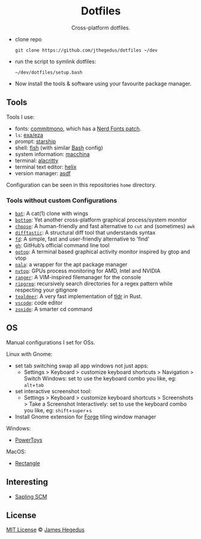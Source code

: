 <!-- markdownlint-disable-next-line -->
<div align="center">

# Dotfiles

Cross-platform dotfiles.

</div>

* clone repo

  ```shell
  git clone https://github.com/jthegedus/dotfiles ~/dev
  ```

* run the script to symlink dotfiles:

  ```shell
  ~/dev/dotfiles/setup.bash
  ```

* Now install the tools & software using your favourite package manager.

## Tools

Tools I use:

* fonts: [commitmono](https://commitmono.com/), which has a [Nerd Fonts patch](https://github.com/ryanoasis/nerd-fonts).
* `ls`: [exa/eza](https://eza.rocks/)
* prompt: [starship](https://starship.rs/)
* shell: [fish](https://fishshell.com/) (with similar [Bash](https://en.wikipedia.org/wiki/Bash_(Unix_shell)) config)
* system information: [macchina](https://github.com/Macchina-CLI/macchina)
* terminal: [alacritty](https://alacritty.org/)
* terminal text editor: [helix](https://helix-editor.com/)
* version manager: [asdf](https://asdf-vm.com)

Configuration can be seen in this repositories `home` directory.

### Tools without custom Configurations

* [`bat`](https://github.com/sharkdp/bat): A cat(1) clone with wings
* [`bottom`](https://github.com/ClementTsang/bottom): Yet another cross-platform graphical process/system monitor
* [`choose`](https://github.com/theryangeary/choose): A human-friendly and fast alternative to `cut` and (sometimes) `awk`
* [`difftastic`](https://difftastic.wilfred.me.uk/): A structural diff tool that understands syntax
* [`fd`](https://github.com/sharkdp/fd): A simple, fast and user-friendly alternative to 'find'
* [`gh`](https://github.com/cli/cli): GitHub’s official command line tool
* [`gotop`](https://github.com/xxxserxxx/gotop): A terminal based graphical activity monitor inspired by gtop and vtop
* [`nala`](https://github.com/volitank/nala): a wrapper for the apt package manager
* [`nvtop`](https://github.com/Syllo/nvtop): GPUs process monitoring for AMD, Intel and NVIDIA
* [`ranger`](https://github.com/ranger/ranger): A VIM-inspired filemanager for the console
* [`ripgrep`](https://github.com/BurntSushi/ripgrep): recursively search directories for a regex pattern while respecting your gitignore
* [`tealdeer`](https://github.com/dbrgn/tealdeer): A very fast implementation of [tldr](https://github.com/tldr-pages/tldr) in Rust.
* [`vscode`](https://code.visualstudio.com/): code editor
* [`zoxide`](https://github.com/ajeetdsouza/zoxide): A smarter cd command

## OS

Manual configurations I set for OSs.

Linux with Gnome:

* set tab switching swap all app windows not just apps:
  * Settings > Keyboard > customize keyboard shortcuts > Navigation > Switch Windows: set to use the keyboard combo you like, eg: `alt`+`tab`
* set interactive screenshot tool:
  * Settings > Keyboard > customize keyboard shortcuts > Screenshots > Take a Screenshot Interactively: set to use the keyboard combo you like, eg: `shift`+`super`+`s`
* Install Gnome extension for [Forge](https://github.com/forge-ext/forge) tiling window manager

Windows:

* [PowerToys](https://learn.microsoft.com/en-us/windows/powertoys/)

MacOS:

* [Rectangle](https://rectangleapp.com/)

## Interesting

* [Sapling SCM](https://sapling-scm.com/)

## License

[MIT License](LICENSE) © [James Hegedus](https://github.com/jthegedus/)
